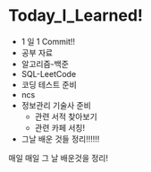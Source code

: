 # Today_I_Learned!

- 1 일 1 Commit!!
- 공부 자료
- 알고리즘-백준
- SQL-LeetCode
- 코딩 테스트 준비
- ncs
- 정보관리 기술사 준비
  - 관련 서적 찾아보기
  - 관련 카페 서칭!
- 그날 배운 것들 정리!!!!!!

매일 매일 그 날 배운것을 정리!

